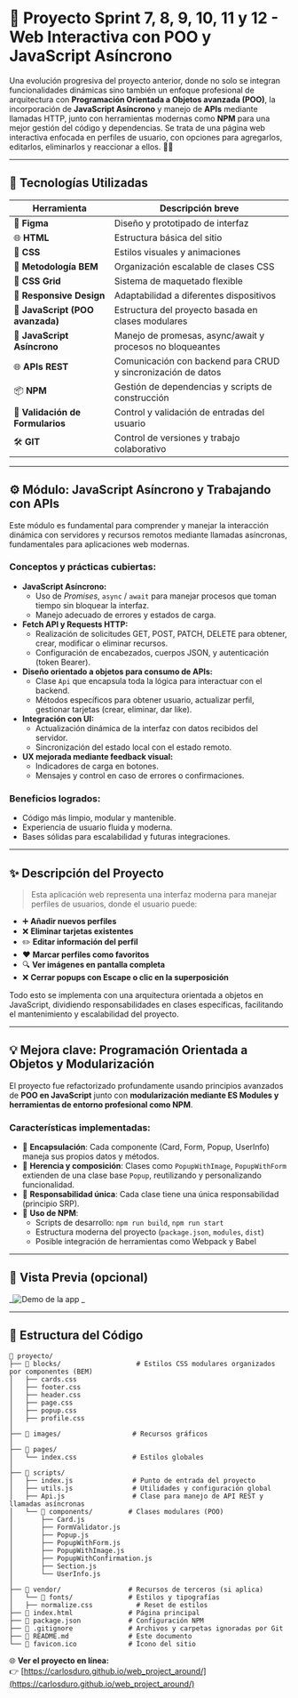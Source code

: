 # 🚀 Proyecto Sprint 7, 8, 9, 10, 11 y 12 - Web Interactiva con POO y JavaScript Asíncrono

Una evolución progresiva del proyecto anterior, donde no solo se integran funcionalidades dinámicas sino también un enfoque profesional de arquitectura con **Programación Orientada a Objetos avanzada (POO)**, la incorporación de **JavaScript Asíncrono** y manejo de **APIs** mediante llamadas HTTP, junto con herramientas modernas como **NPM** para una mejor gestión del código y dependencias. Se trata de una página web interactiva enfocada en perfiles de usuario, con opciones para agregarlos, editarlos, eliminarlos y reaccionar a ellos. 💬👥

---

## 🧰 Tecnologías Utilizadas

| Herramienta                      | Descripción breve                                            |
| -------------------------------- | ------------------------------------------------------------ |
| 🎨 **Figma**                     | Diseño y prototipado de interfaz                             |
| 🌐 **HTML**                      | Estructura básica del sitio                                  |
| 🎨 **CSS**                       | Estilos visuales y animaciones                               |
| 🔄 **Metodología BEM**           | Organización escalable de clases CSS                         |
| 🧱 **CSS Grid**                  | Sistema de maquetado flexible                                |
| 📱 **Responsive Design**         | Adaptabilidad a diferentes dispositivos                      |
| 🧠 **JavaScript (POO avanzada)** | Estructura del proyecto basada en clases modulares           |
| 🔄 **JavaScript Asíncrono**      | Manejo de promesas, async/await y procesos no bloqueantes    |
| 🌐 **APIs REST**                 | Comunicación con backend para CRUD y sincronización de datos |
| 📦 **NPM**                       | Gestión de dependencias y scripts de construcción            |
| 🧾 **Validación de Formularios** | Control y validación de entradas del usuario                 |
| 🛠️ **GIT**                       | Control de versiones y trabajo colaborativo                  |

---

## ⚙️ Módulo: JavaScript Asíncrono y Trabajando con APIs

Este módulo es fundamental para comprender y manejar la interacción dinámica con servidores y recursos remotos mediante llamadas asíncronas, fundamentales para aplicaciones web modernas.

### Conceptos y prácticas cubiertas:

- **JavaScript Asíncrono:**
  - Uso de _Promises_, `async` / `await` para manejar procesos que toman tiempo sin bloquear la interfaz.
  - Manejo adecuado de errores y estados de carga.
- **Fetch API y Requests HTTP:**
  - Realización de solicitudes GET, POST, PATCH, DELETE para obtener, crear, modificar o eliminar recursos.
  - Configuración de encabezados, cuerpos JSON, y autenticación (token Bearer).
- **Diseño orientado a objetos para consumo de APIs:**
  - Clase `Api` que encapsula toda la lógica para interactuar con el backend.
  - Métodos específicos para obtener usuario, actualizar perfil, gestionar tarjetas (crear, eliminar, dar like).
- **Integración con UI:**
  - Actualización dinámica de la interfaz con datos recibidos del servidor.
  - Sincronización del estado local con el estado remoto.
- **UX mejorada mediante feedback visual:**
  - Indicadores de carga en botones.
  - Mensajes y control en caso de errores o confirmaciones.

### Beneficios logrados:

- Código más limpio, modular y mantenible.
- Experiencia de usuario fluida y moderna.
- Bases sólidas para escalabilidad y futuras integraciones.

---

## ✨ Descripción del Proyecto

> Esta aplicación web representa una interfaz moderna para manejar perfiles de usuarios, donde el usuario puede:

- ➕ **Añadir nuevos perfiles**
- ❌ **Eliminar tarjetas existentes**
- ✏️ **Editar información del perfil**
- ❤️ **Marcar perfiles como favoritos**
- 🔍 **Ver imágenes en pantalla completa**
- ❌ **Cerrar popups con Escape o clic en la superposición**

Todo esto se implementa con una arquitectura orientada a objetos en JavaScript, dividiendo responsabilidades en clases específicas, facilitando el mantenimiento y escalabilidad del proyecto.

---

## 💡 Mejora clave: Programación Orientada a Objetos y Modularización

El proyecto fue refactorizado profundamente usando principios avanzados de **POO en JavaScript** junto con **modularización mediante ES Modules y herramientas de entorno profesional como NPM**.

### Características implementadas:

- 🔹 **Encapsulación**: Cada componente (Card, Form, Popup, UserInfo) maneja sus propios datos y métodos.
- 🔹 **Herencia y composición**: Clases como `PopupWithImage`, `PopupWithForm` extienden de una clase base `Popup`, reutilizando y personalizando funcionalidad.
- 🔹 **Responsabilidad única**: Cada clase tiene una única responsabilidad (principio SRP).
- 🔹 **Uso de NPM**:
  - Scripts de desarrollo: `npm run build`, `npm run start`
  - Estructura moderna del proyecto (`package.json`, `modules`, `dist`)
  - Posible integración de herramientas como Webpack y Babel

---

## 📸 Vista Previa (opcional)

_![Demo de la app](images/moved_project-4-01-eng.gif)
_

---

## 📂 Estructura del Código

```plaintext
📁 proyecto/
├── 📁 blocks/                   # Estilos CSS modulares organizados por componentes (BEM)
│   ├── cards.css
│   ├── footer.css
│   ├── header.css
│   ├── page.css
│   ├── popup.css
│   ├── profile.css
│
├── 📁 images/                  # Recursos gráficos
│
├── 📁 pages/
│   └── index.css              # Estilos globales
│
├── 📁 scripts/
│   ├── index.js               # Punto de entrada del proyecto
│   ├── utils.js               # Utilidades y configuración global
│   ├── Api.js                 # Clase para manejo de API REST y llamadas asíncronas
│   └── 📁 components/         # Clases modulares (POO)
│       ├── Card.js
│       ├── FormValidator.js
│       ├── Popup.js
│       ├── PopupWithForm.js
│       ├── PopupWithImage.js
│       ├── PopupWithConfirmation.js
│       ├── Section.js
│       └── UserInfo.js
│
├── 📁 vendor/                 # Recursos de terceros (si aplica)
│   └── 📁 fonts/              # Estilos y tipografías
│   ├── normalize.css           # Reset de estilos
├── 📄 index.html              # Página principal
├── 📄 package.json            # Configuración NPM
├── 📄 .gitignore              # Archivos y carpetas ignoradas por Git
├── 📄 README.md               # Este documento
└── 📄 favicon.ico             # Ícono del sitio

```

🌐 **Ver el proyecto en línea:**  
👉 [https://carlosduro.github.io/web_project_around/](https://carlosduro.github.io/web_project_around/)
